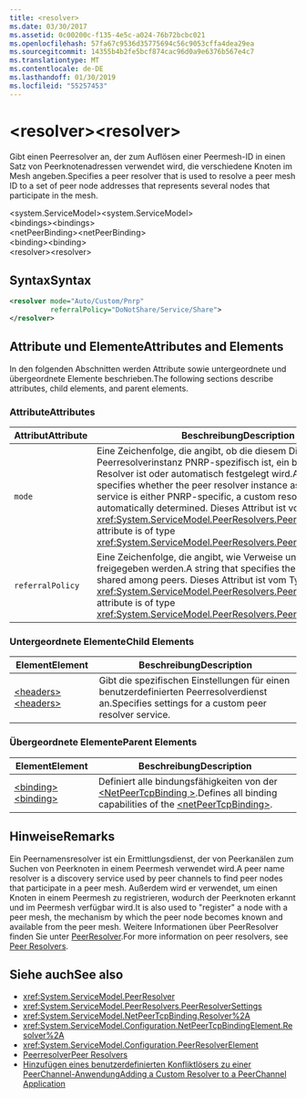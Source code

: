 ```yaml
---
title: <resolver>
ms.date: 03/30/2017
ms.assetid: 0c00200c-f135-4e5c-a024-76b72bcbc021
ms.openlocfilehash: 57fa67c9536d35775694c56c9053cffa4dea29ea
ms.sourcegitcommit: 14355b4b2fe5bcf874cac96d0a9e6376b567e4c7
ms.translationtype: MT
ms.contentlocale: de-DE
ms.lasthandoff: 01/30/2019
ms.locfileid: "55257453"
---
```

# <a name="resolver"></a><span data-ttu-id="c3728-101">\<resolver></span><span class="sxs-lookup"><span data-stu-id="c3728-101">\<resolver></span></span>
<span data-ttu-id="c3728-102">Gibt einen Peerresolver an, der zum Auflösen einer Peermesh-ID in einen Satz von Peerknotenadressen verwendet wird, die verschiedene Knoten im Mesh angeben.</span><span class="sxs-lookup"><span data-stu-id="c3728-102">Specifies a peer resolver that is used to resolve a peer mesh ID to a set of peer node addresses that represents several nodes that participate in the mesh.</span></span>  
  
 <span data-ttu-id="c3728-103">\<system.ServiceModel></span><span class="sxs-lookup"><span data-stu-id="c3728-103">\<system.ServiceModel></span></span>  
<span data-ttu-id="c3728-104">\<bindings></span><span class="sxs-lookup"><span data-stu-id="c3728-104">\<bindings></span></span>  
<span data-ttu-id="c3728-105">\<netPeerBinding></span><span class="sxs-lookup"><span data-stu-id="c3728-105">\<netPeerBinding></span></span>  
<span data-ttu-id="c3728-106">\<binding></span><span class="sxs-lookup"><span data-stu-id="c3728-106">\<binding></span></span>  
<span data-ttu-id="c3728-107">\<resolver></span><span class="sxs-lookup"><span data-stu-id="c3728-107">\<resolver></span></span>  
  
## <a name="syntax"></a><span data-ttu-id="c3728-108">Syntax</span><span class="sxs-lookup"><span data-stu-id="c3728-108">Syntax</span></span>  
  
```xml  
<resolver mode="Auto/Custom/Pnrp"
          referralPolicy="DoNotShare/Service/Share">
</resolver>
```  
  
## <a name="attributes-and-elements"></a><span data-ttu-id="c3728-109">Attribute und Elemente</span><span class="sxs-lookup"><span data-stu-id="c3728-109">Attributes and Elements</span></span>  
 <span data-ttu-id="c3728-110">In den folgenden Abschnitten werden Attribute sowie untergeordnete und übergeordnete Elemente beschrieben.</span><span class="sxs-lookup"><span data-stu-id="c3728-110">The following sections describe attributes, child elements, and parent elements.</span></span>  
  
### <a name="attributes"></a><span data-ttu-id="c3728-111">Attribute</span><span class="sxs-lookup"><span data-stu-id="c3728-111">Attributes</span></span>  
  
|<span data-ttu-id="c3728-112">Attribut</span><span class="sxs-lookup"><span data-stu-id="c3728-112">Attribute</span></span>|<span data-ttu-id="c3728-113">Beschreibung</span><span class="sxs-lookup"><span data-stu-id="c3728-113">Description</span></span>|  
|---------------|-----------------|  
|`mode`|<span data-ttu-id="c3728-114">Eine Zeichenfolge, die angibt, ob die diesem Dienst zugeordnete Peerresolverinstanz PNRP-spezifisch ist, ein benutzerdefinierter Resolver ist oder automatisch festgelegt wird.</span><span class="sxs-lookup"><span data-stu-id="c3728-114">A string that specifies whether the peer resolver instance associated with this service is either PNRP-specific, a custom resolver, or automatically determined.</span></span> <span data-ttu-id="c3728-115">Dieses Attribut ist vom Typ <xref:System.ServiceModel.PeerResolvers.PeerResolverMode>.</span><span class="sxs-lookup"><span data-stu-id="c3728-115">This attribute is of type <xref:System.ServiceModel.PeerResolvers.PeerResolverMode>.</span></span>|  
|`referralPolicy`|<span data-ttu-id="c3728-116">Eine Zeichenfolge, die angibt, wie Verweise unter Peers freigegeben werden.</span><span class="sxs-lookup"><span data-stu-id="c3728-116">A string that specifies the way referrals are shared among peers.</span></span> <span data-ttu-id="c3728-117">Dieses Attribut ist vom Typ <xref:System.ServiceModel.PeerResolvers.PeerReferralPolicy>.</span><span class="sxs-lookup"><span data-stu-id="c3728-117">This attribute is of type <xref:System.ServiceModel.PeerResolvers.PeerReferralPolicy>.</span></span>|  
  
### <a name="child-elements"></a><span data-ttu-id="c3728-118">Untergeordnete Elemente</span><span class="sxs-lookup"><span data-stu-id="c3728-118">Child Elements</span></span>  
  
|<span data-ttu-id="c3728-119">Element</span><span class="sxs-lookup"><span data-stu-id="c3728-119">Element</span></span>|<span data-ttu-id="c3728-120">Beschreibung</span><span class="sxs-lookup"><span data-stu-id="c3728-120">Description</span></span>|  
|-------------|-----------------|  
|[<span data-ttu-id="c3728-121">\<headers></span><span class="sxs-lookup"><span data-stu-id="c3728-121">\<headers></span></span>](../../../../../docs/framework/configure-apps/file-schema/wcf/headers.md)|<span data-ttu-id="c3728-122">Gibt die spezifischen Einstellungen für einen benutzerdefinierten Peerresolverdienst an.</span><span class="sxs-lookup"><span data-stu-id="c3728-122">Specifies settings for a custom peer resolver service.</span></span>|  
  
### <a name="parent-elements"></a><span data-ttu-id="c3728-123">Übergeordnete Elemente</span><span class="sxs-lookup"><span data-stu-id="c3728-123">Parent Elements</span></span>  
  
|<span data-ttu-id="c3728-124">Element</span><span class="sxs-lookup"><span data-stu-id="c3728-124">Element</span></span>|<span data-ttu-id="c3728-125">Beschreibung</span><span class="sxs-lookup"><span data-stu-id="c3728-125">Description</span></span>|  
|-------------|-----------------|  
|[<span data-ttu-id="c3728-126">\<binding></span><span class="sxs-lookup"><span data-stu-id="c3728-126">\<binding></span></span>](../../../../../docs/framework/misc/binding.md)|<span data-ttu-id="c3728-127">Definiert alle bindungsfähigkeiten von der [ \<NetPeerTcpBinding >](../../../../../docs/framework/configure-apps/file-schema/wcf/netpeertcpbinding.md).</span><span class="sxs-lookup"><span data-stu-id="c3728-127">Defines all binding capabilities of the [\<netPeerTcpBinding>](../../../../../docs/framework/configure-apps/file-schema/wcf/netpeertcpbinding.md).</span></span>|  
  
## <a name="remarks"></a><span data-ttu-id="c3728-128">Hinweise</span><span class="sxs-lookup"><span data-stu-id="c3728-128">Remarks</span></span>  
 <span data-ttu-id="c3728-129">Ein Peernamensresolver ist ein Ermittlungsdienst, der von Peerkanälen zum Suchen von Peerknoten in einem Peermesh verwendet wird.</span><span class="sxs-lookup"><span data-stu-id="c3728-129">A peer name resolver is a discovery service used by peer channels to find peer nodes that participate in a peer mesh.</span></span> <span data-ttu-id="c3728-130">Außerdem wird er verwendet, um einen Knoten in einem Peermesh zu registrieren, wodurch der Peerknoten erkannt und im Peermesh verfügbar wird.</span><span class="sxs-lookup"><span data-stu-id="c3728-130">It is also used to "register" a node with a peer mesh, the mechanism by which the peer node becomes known and available from the peer mesh.</span></span> <span data-ttu-id="c3728-131">Weitere Informationen über PeerResolver finden Sie unter [PeerResolver](../../../../../docs/framework/wcf/feature-details/peer-resolvers.md).</span><span class="sxs-lookup"><span data-stu-id="c3728-131">For more information on peer resolvers, see [Peer Resolvers](../../../../../docs/framework/wcf/feature-details/peer-resolvers.md).</span></span>  
  
## <a name="see-also"></a><span data-ttu-id="c3728-132">Siehe auch</span><span class="sxs-lookup"><span data-stu-id="c3728-132">See also</span></span>
- <xref:System.ServiceModel.PeerResolver>
- <xref:System.ServiceModel.PeerResolvers.PeerResolverSettings>
- <xref:System.ServiceModel.NetPeerTcpBinding.Resolver%2A>
- <xref:System.ServiceModel.Configuration.NetPeerTcpBindingElement.Resolver%2A>
- <xref:System.ServiceModel.Configuration.PeerResolverElement>
- [<span data-ttu-id="c3728-133">Peerresolver</span><span class="sxs-lookup"><span data-stu-id="c3728-133">Peer Resolvers</span></span>](../../../../../docs/framework/wcf/feature-details/peer-resolvers.md)
- [<span data-ttu-id="c3728-134">Hinzufügen eines benutzerdefinierten Konfliktlösers zu einer PeerChannel-Anwendung</span><span class="sxs-lookup"><span data-stu-id="c3728-134">Adding a Custom Resolver to a PeerChannel Application</span></span>](https://msdn.microsoft.com/library/12aa3787-2962-439c-ad27-46523c8b0419)

